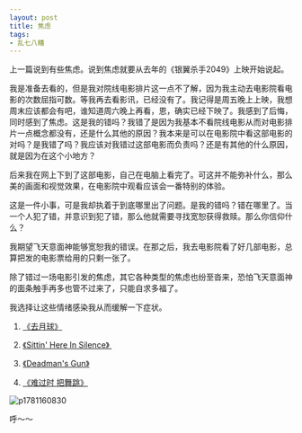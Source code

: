 ```yaml
---
layout: post
title: 焦虑
tags:
- 乱七八糟
---
```


上一篇说到有些焦虑。说到焦虑就要从去年的《银翼杀手2049》上映开始说起。

我是准备去看的，但是我对院线电影排片这一点不了解，因为我主动去电影院看电影的次数屈指可数。等我再去看影讯，已经没有了。我记得是周五晚上上映，我想周末应该都会有吧，谁知道周六晚上再看，恩，确实已经下映了。我感到了后悔，同时感到了焦虑。这是我的错吗？我错了是因为我基本不看院线电影从而对电影排片一点概念都没有，还是什么其他的原因？我本来是可以在电影院中看这部电影的对吗？是我错了吗？我应该对我错过这部电影而负责吗？还是有其他的什么原因，就是因为在这个小地方？

后来我在网上下到了这部电影，自己在电脑上看完了。可这并不能弥补什么，那么美的画面和视觉效果，在电影院中观看应该会一番特别的体验。

这是一件小事，可是我却执着于到底哪里出了问题。是我的错吗？错在哪里了。当一个人犯了错，并意识到犯了错，那么他就需要寻找宽恕获得救赎。那么你信仰什么？

我期望飞天意面神能够宽恕我的错误。在那之后，我去电影院看了好几部电影，总算把发的电影票给用的只剩一张了。

除了错过一场电影引发的焦虑，其它各种类型的焦虑也纷至沓来，恐怕飞天意面神的面条触手再多也管不过来了，只能自求多福了。

我选择让这些情绪感染我从而缓解一下症状。

1. [《去月球》](https://www.bilibili.com/video/av23042034/?p=2)

2. [《Sittin' Here In Silence》 ](http://music.163.com/#/song?id=17822810)

3. [《Deadman's Gun》](http://music.163.com/#/song?id=5040239)

4. [《难过时 把舞跳》](http://music.163.com/#/song?id=409031376)

   

![p1781160830](https://ws2.sinaimg.cn/large/006tKfTcgy1fryjf1pkudg30dw0dwe72.gif)

呼～～

